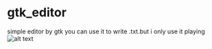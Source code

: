 # gtk_editor
simple editor by gtk
you can use it to write .txt.but i only use it playing
![alt text](/pictures/gtk_ceditor.png)
